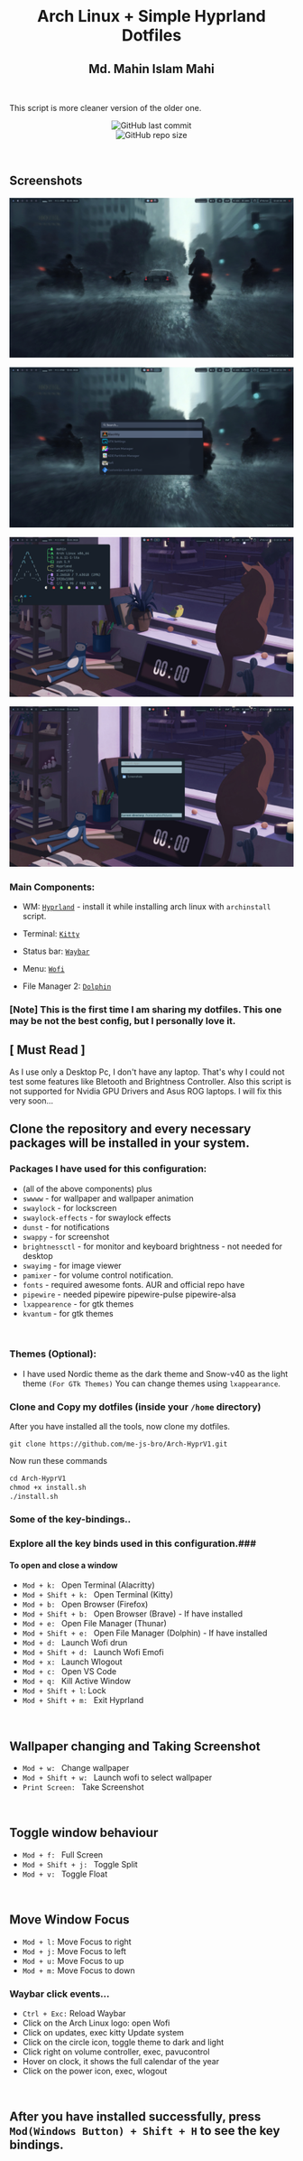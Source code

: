 <br>
<h1 align = "center"> Arch Linux + Simple Hyprland Dotfiles</h1>
<h2 align="center">Md. Mahin Islam Mahi</h2>
</br>

<p>This script is more cleaner version of the older one.</p>

<div align="center">

![GitHub last commit](https://img.shields.io/github/last-commit/me-js-bro/Arch-HyprV1?style=for-the-badge&color=b4befe) </br>
![GitHub repo size](https://img.shields.io/github/repo-size/me-js-bro/Arch-HyprV1?style=for-the-badge&color=aba6f7)

</br>
</div>



## Screenshots

![App Screenshot](Screenshots/1.png)

![App Screenshot](Screenshots/2.png)

![App Screenshot](Screenshots/3.png)

![App Screenshot](Screenshots/4.png)

### Main Components:

- WM: [`Hyprland`](https://github.com/hyprwm/Hyprland) - install it while installing arch linux with `archinstall` script.
 
- Terminal: [`Kitty`](https://github.com/kovidgoyal/kitty)
 
- Status bar: [`Waybar`](https://github.com/Alexays/Waybar)
 
- Menu: [`Wofi`](https://hg.sr.ht/~scoopta/wofi)

- File Manager 2: [`Dolphin`](https://github.com/KDE/dolphin)

### [Note] This is the first time I am sharing my dotfiles. This one may be not the best config, but I personally love it.</br>

## [ Must Read ]
As I use only a Desktop Pc, I don't have any laptop. That's why I could not test some features like Bletooth and Brightness Controller. Also this script is not supported for Nvidia GPU Drivers and Asus ROG laptops. I will fix this very soon...

## Clone the repository and every necessary packages will be installed in your system.

### Packages I have used for this configuration:
- (all of the above components) plus
- `swwww` - for wallpaper and wallpaper animation
- `swaylock` - for lockscreen
- `swaylock-effects` - for swaylock effects
- `dunst` - for notifications
- `swappy` - for screenshot
- `brightnessctl`  - for monitor and keyboard brightness - not needed for desktop
- `swayimg` - for image viewer 
- `pamixer` - for volume control notification.
- `fonts` - required awesome fonts. AUR and official repo have
- `pipewire` - needed pipewire pipewire-pulse pipewire-alsa
- `lxappearence` - for gtk themes
- `kvantum` - for gtk themes
 </br>

### Themes (Optional):
- I have used Nordic theme as the dark theme and Snow-v40 as the light theme `(For GTk Themes)` You can change themes using `lxappearance`.

### Clone and Copy my dotfiles (inside your `/home` directory)
After you have installed all the tools, now clone my dotfiles.

```
git clone https://github.com/me-js-bro/Arch-HyprV1.git
```
Now run these commands

```
cd Arch-HyprV1
chmod +x install.sh
./install.sh
```

### Some of the key-bindings..
 ### Explore all the key binds used in this configuration.###

#### To open and close a window
- `Mod + k: ` Open Terminal (Alacritty)
- `Mod + Shift + k: ` Open Terminal (Kitty)
- `Mod + b: ` Open Browser (Firefox)
- `Mod + Shift + b: ` Open Browser (Brave) - If have installed
- `Mod + e: ` Open File Manager (Thunar)
- `Mod + Shift + e: ` Open File Manager (Dolphin) - If have installed
- `Mod + d: ` Launch Wofi drun
- `Mod + Shift + d: ` Launch Wofi Emofi
- `Mod + x: ` Launch Wlogout
- `Mod + c: ` Open VS Code
- `Mod + q: ` Kill Active Window
- `Mod + Shift + l`: Lock
- `Mod + Shift + m: ` Exit Hyprland

</br>

## Wallpaper changing and Taking Screenshot
- `Mod + w: ` Change wallpaper
- `Mod + Shift + w: ` Launch wofi to select wallpaper
- `Print Screen: ` Take Screenshot
</br>

## Toggle window behaviour
- `Mod + f: ` Full Screen
- `Mod + Shift + j: ` Toggle Split
- `Mod + v: ` Toggle Float
</br>

## Move Window Focus
- `Mod + l:` Move Focus to right
- `Mod + j:` Move Focus to left
- `Mod + u:` Move Focus to up
- `Mod + m:` Move Focus to down


### Waybar click events...
- `Ctrl + Exc:` Reload Waybar
- Click on the Arch Linux logo: open Wofi
- Click on updates, exec kitty Update system
- Click on the circle icon, toggle theme to dark and light
- Click right on volume controller, exec, pavucontrol
- Hover on clock, it shows the full calendar of the year
- Click on the power icon, exec, wlogout

</br>

## After you have installed successfully, press ` Mod(Windows Button) + Shift + H ` to see the key bindings.

<br>
 
